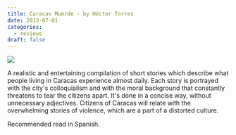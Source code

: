 ```yaml
---
title: Caracas Muerde - by Héctor Torres
date: 2013-07-01
categories:
  - reviews
draft: false
---
```


![](https://i.gr-assets.com/images/S/compressed.photo.goodreads.com/books/1356209008l/17162087.jpg)

A realistic and entertaining compilation of short stories which describe what people living in Caracas experience almost daily.
Each story is portrayed with the city's colloquialism and with the moral background that constantly threatens to tear the citizens apart.
It's done in a concise way, without unnecessary adjectives.
Citizens of Caracas will relate with the overwhelming stories of violence, which are a part of a distorted culture.

Recommended read in Spanish.
